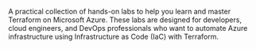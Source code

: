 A practical collection of hands-on labs to help you learn and master Terraform on Microsoft Azure. 
These labs are designed for developers, cloud engineers, and DevOps professionals who want to automate Azure infrastructure using Infrastructure as Code (IaC) with Terraform.
